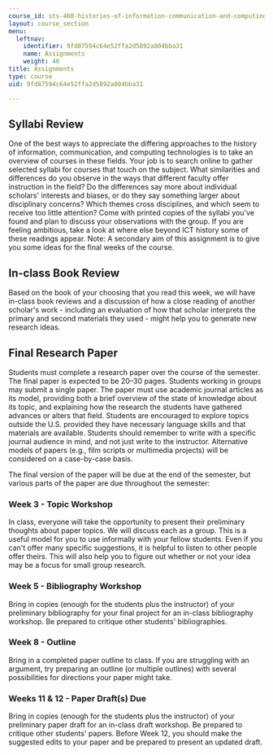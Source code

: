```yaml
---
course_id: sts-460-histories-of-information-communication-and-computing-technologies-spring-2015
layout: course_section
menu:
  leftnav:
    identifier: 9fd87594c64e52ffa2d5892a804bba31
    name: Assignments
    weight: 40
title: Assignments
type: course
uid: 9fd87594c64e52ffa2d5892a804bba31

---
```


Syllabi Review
--------------

One of the best ways to appreciate the differing approaches to the history of information, communication, and computing technologies is to take an overview of courses in these fields. Your job is to search online to gather selected syllabi for courses that touch on the subject. What similarities and differences do you observe in the ways that different faculty offer instruction in the field? Do the differences say more about individual scholars' interests and biases, or do they say something larger about disciplinary concerns? Which themes cross disciplines, and which seem to receive too little attention? Come with printed copies of the syllabi you've found and plan to discuss your observations with the group. If you are feeling ambitious, take a look at where else beyond ICT history some of these readings appear. Note: A secondary aim of this assignment is to give you some ideas for the final weeks of the course.

In-class Book Review
--------------------

Based on the book of your choosing that you read this week, we will have in-class book reviews and a discussion of how a close reading of another scholar's work - including an evaluation of how that scholar interprets the primary and second materials they used - might help you to generate new research ideas.

Final Research Paper
--------------------

Students must complete a research paper over the course of the semester. The final paper is expected to be 20–30 pages. Students working in groups may submit a single paper. The paper must use academic journal articles as its model, providing both a brief overview of the state of knowledge about its topic, and explaining how the research the students have gathered advances or alters that field. Students are encouraged to explore topics outside the U.S. provided they have necessary language skills and that materials are available. Students should remember to write with a specific journal audience in mind, and not just write to the instructor. Alternative models of papers (e.g., film scripts or multimedia projects) will be considered on a case-by-case basis.

The final version of the paper will be due at the end of the semester, but various parts of the paper are due throughout the semester:

### Week 3 - Topic Workshop

In class, everyone will take the opportunity to present their preliminary thoughts about paper topics. We will discuss each as a group. This is a useful model for you to use informally with your fellow students. Even if you can't offer many specific suggestions, it is helpful to listen to other people offer theirs. This will also help you to figure out whether or not your idea may be a focus for small group research.

### Week 5 - Bibliography Workshop

Bring in copies (enough for the students plus the instructor) of your preliminary bibliography for your final project for an in-class bibliography workshop. Be prepared to critique other students' bibliographies.

### Week 8 - Outline

Bring in a completed paper outline to class. If you are struggling with an argument, try preparing an outline (or multiple outlines) with several possibilities for directions your paper might take.

### Weeks 11 & 12 - Paper Draft(s) Due

Bring in copies (enough for the students plus the instructor) of your preliminary paper draft for an in-class draft workshop. Be prepared to critique other students' papers. Before Week 12, you should make the suggested edits to your paper and be prepared to present an updated draft.